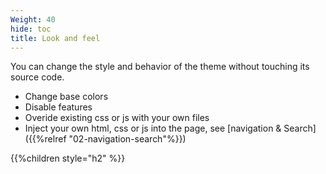 ```yaml
---
Weight: 40
hide: toc
title: Look and feel
---
```


You can change the style and behavior of the theme without touching its source code.
* Change base colors
* Disable features
* Overide existing css or js with your own files
* Inject your own html, css or js into the page, see [navigation & Search]({{%relref "02-navigation-search"%}})



{{%children style="h2" %}}
